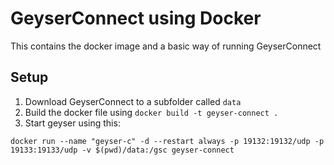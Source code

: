 # GeyserConnect using Docker
This contains the docker image and a basic way of running GeyserConnect

## Setup
1. Download GeyserConnect to a subfolder called `data`
2. Build the docker file using `docker build -t geyser-connect .`
3. Start geyser using this:
```
docker run --name "geyser-c" -d --restart always -p 19132:19132/udp -p 19133:19133/udp -v $(pwd)/data:/gsc geyser-connect
```